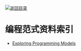 [![返回目录](https://user-images.githubusercontent.com/5803001/38079637-ff0abcf0-3371-11e8-9b76-ad651620afc7.jpg)](https://github.com/wxyyxc1992/Awesome-Links)

# 编程范式资料索引

- [Exploring Programming Models](https://prezi.com/fftgbgltl-6u/with-some-simple-custom-stylin/?utm_campaign=share&utm_medium=copy)
